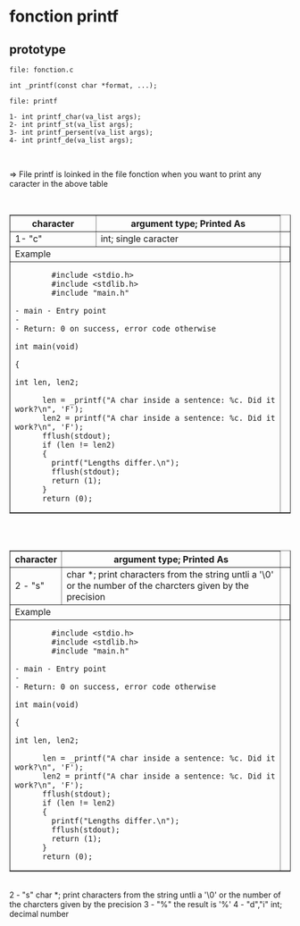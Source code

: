 # fonction printf

<h2>prototype</h2>

```
file: fonction.c

int _printf(const char *format, ...);
```

```
file: printf

1- int printf_char(va_list args);
2- int printf_st(va_list args);
3- int printf_persent(va_list args);
4- int printf_de(va_list args);
```

<br>
<p>=> File printf is loinked in  the file fonction when you want to print any caracter in the above table</p>
<br>
<table border="1">
    <thead>
        <tr>
            <th>character</th>
            <th>argument type; Printed As</th>
        </tr>
    </thead>
    <tbody>
        <tr>
            <td>1- "c"</td>
            <td>int; single caracter</td>
        </tr>   
        <tr>
            <td colspan="2">Example</td>
            <td></td>
        </tr>
        <tr>
            <td colspan="2">

            #include <stdio.h>
            #include <stdlib.h>
            #include "main.h"

    - main - Entry point
    -
    - Return: 0 on success, error code otherwise

    int main(void)

    {

    int len, len2;

          len = _printf("A char inside a sentence: %c. Did it work?\n", 'F');
          len2 = printf("A char inside a sentence: %c. Did it work?\n", 'F');
          fflush(stdout);
          if (len != len2)
          {
          	printf("Lengths differ.\n");
          	fflush(stdout);
          	return (1);
          }
          return (0);

</td>
</tr>
</tbody>
</table>
<br>
<br>
<table border="1">
    <thead>
        <tr>
            <th>character</th>
            <th>argument type; Printed As</th>
        </tr>
    </thead>
    <tbody>
       <td>2 - "s"</td>
          <td>char *; print characters from the string untli a  '\0' or the number of the charcters given by the precision</td>
          </tr>
        <tr>
            <td colspan="2">Example</td>
            <td></td>
        </tr>
        <tr>
            <td colspan="2">

            #include <stdio.h>
            #include <stdlib.h>
            #include "main.h"

    - main - Entry point
    -
    - Return: 0 on success, error code otherwise

    int main(void)

    {

    int len, len2;

          len = _printf("A char inside a sentence: %c. Did it work?\n", 'F');
          len2 = printf("A char inside a sentence: %c. Did it work?\n", 'F');
          fflush(stdout);
          if (len != len2)
          {
          	printf("Lengths differ.\n");
          	fflush(stdout);
          	return (1);
          }
          return (0);

</td>
</tr>
</tbody>
</table>
<br>
 <td>2 - "s"</td>
          <td>char *; print characters from the string untli a  '\0' or the number of the charcters given by the precision</td>
          </tr>
          <tr>
              <td>3 - "%"</td>
              <td>the result is '%'</td>
          </tr>
              <tr>
              <td>4 - "d","i"</td>
              <td>int; decimal number</tr>
          </tr>
